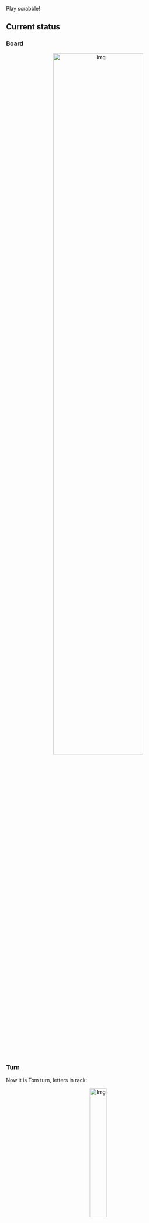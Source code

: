 
Play scrabble!
## Current status
### Board
<p align="center">
<img src="https://raw.githubusercontent.com/radosz99/radosz99/main/board.png" width=70% alt="Img"/>
    </p>
    
### Turn
Now it is Tom turn, letters in rack:
<p align="center">
<img src="https://raw.githubusercontent.com/radosz99/radosz99/main/rack.png" width=30% alt="Img"/>
</p>

### Game score
| Id | Player name | Points |
  | - | - | - |  
|0 | Tom | 0
|1 | Jerry | 0
## Make the move
Make the move and insert the letters by creating an [issue](https://github.com/radosz99/radosz99/issues/new?title=scrabble%7Cmove%7C7%3AA%3ARIDE&body=Just+push+%27Submit+new+issue%27+or+update+with+your+move.) according to the rules or...

## Possibly best moves  
Are you sure? :smiling_imp: :smiling_imp: :smiling_imp:
<details>
  <summary>Spoiler warning!</summary>
  
  | Id | Move | Issue link | Points |
  | - | - | - | - |  
|1| 7:D:potae | [scrabble&#124;move&#124;7:D:potae](https://github.com/radosz99/radosz99/issues/new?title=scrabble%7Cmove%7C7%3AD%3Apotae&body=Just+push+%27Submit+new+issue%27+or+update+with+your+move.) | 20 
|2| 7:H:etape | [scrabble&#124;move&#124;7:H:etape](https://github.com/radosz99/radosz99/issues/new?title=scrabble%7Cmove%7C7%3AH%3Aetape&body=Just+push+%27Submit+new+issue%27+or+update+with+your+move.) | 16 
|3| 7:D:etape | [scrabble&#124;move&#124;7:D:etape](https://github.com/radosz99/radosz99/issues/new?title=scrabble%7Cmove%7C7%3AD%3Aetape&body=Just+push+%27Submit+new+issue%27+or+update+with+your+move.) | 16 
|4| 7:H:fap | [scrabble&#124;move&#124;7:H:fap](https://github.com/radosz99/radosz99/issues/new?title=scrabble%7Cmove%7C7%3AH%3Afap&body=Just+push+%27Submit+new+issue%27+or+update+with+your+move.) | 16 
|5| 7:G:fap | [scrabble&#124;move&#124;7:G:fap](https://github.com/radosz99/radosz99/issues/new?title=scrabble%7Cmove%7C7%3AG%3Afap&body=Just+push+%27Submit+new+issue%27+or+update+with+your+move.) | 16 
|6| 7:F:fap | [scrabble&#124;move&#124;7:F:fap](https://github.com/radosz99/radosz99/issues/new?title=scrabble%7Cmove%7C7%3AF%3Afap&body=Just+push+%27Submit+new+issue%27+or+update+with+your+move.) | 16 
|7| 7:H:fop | [scrabble&#124;move&#124;7:H:fop](https://github.com/radosz99/radosz99/issues/new?title=scrabble%7Cmove%7C7%3AH%3Afop&body=Just+push+%27Submit+new+issue%27+or+update+with+your+move.) | 16 
|8| 7:G:fop | [scrabble&#124;move&#124;7:G:fop](https://github.com/radosz99/radosz99/issues/new?title=scrabble%7Cmove%7C7%3AG%3Afop&body=Just+push+%27Submit+new+issue%27+or+update+with+your+move.) | 16 
|9| 7:F:fop | [scrabble&#124;move&#124;7:F:fop](https://github.com/radosz99/radosz99/issues/new?title=scrabble%7Cmove%7C7%3AF%3Afop&body=Just+push+%27Submit+new+issue%27+or+update+with+your+move.) | 16 
|10| 7:H:potae | [scrabble&#124;move&#124;7:H:potae](https://github.com/radosz99/radosz99/issues/new?title=scrabble%7Cmove%7C7%3AH%3Apotae&body=Just+push+%27Submit+new+issue%27+or+update+with+your+move.) | 16 
</details>
    
## Latest moves

| Id | Type | Move / Letters to replace | Created words / New letters | Date | Points | Player | Who |
| - | - | - | - | - | - | - | - |